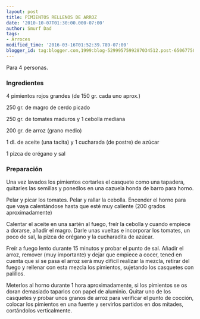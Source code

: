 ```yaml
---
layout: post
title: PIMIENTOS RELLENOS DE ARROZ
date: '2010-10-07T01:30:00.000-07:00'
author: Smurf Dad
tags:
- Arroces
modified_time: '2016-03-16T01:52:39.789-07:00'
blogger_id: tag:blogger.com,1999:blog-5299957599287034512.post-6506775822527456431
---
```


Para 4 personas.

<h3>Ingredientes</h3>

4 pimientos rojos grandes (de 150 gr. cada uno aprox.)

250 gr. de magro de cerdo picado

250 gr. de tomates maduros y 1 cebolla mediana

200 gr. de arroz (grano medio)

1 dl. de aceite (una tacita) y 1 cucharada (de postre) de azúcar

1 pizca de orégano y sal

<h3>Preparación</h3>

Una vez lavados los pimientos cortarles el casquete como una tapadera, quitarles las semillas y ponedlos en una cazuela honda de barro para horno.

Pelar y picar los tomates. Pelar y rallar la cebolla. Encender el horno para que vaya calentándose hasta que esté muy caliente (200 grados aproximadamente)

Calentar el aceite en una sartén al fuego, freír la cebolla y cuando empiece a dorarse, añadir el magro. Darle unas vueltas e incorporar los tomates, un poco de sal, la pizca de orégano y la cucharadita de azúcar.

Freír a fuego lento durante 15 minutos y probar el punto de sal. Añadir el arroz, remover (muy importante) y dejar que empiece a cocer, tened en cuenta que si se pasa el arroz será muy difícil realizar la mezcla, retirar del fuego y rellenar con esta mezcla los pimientos, sujetando los casquetes con palillos.

Meterlos al horno durante 1 hora aproximadamente, si los pimientos se os doran demasiado taparlos con papel de aluminio. Quitar uno de los casquetes y probar unos granos de arroz para verificar el punto de cocción, colocar los pimientos en una fuente y servirlos partidos en dos mitades, cortándolos verticalmente.

